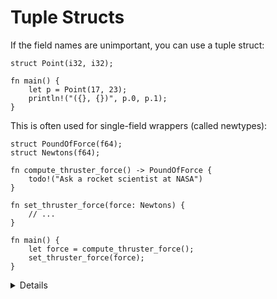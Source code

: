 # Tuple Structs

If the field names are unimportant, you can use a tuple struct:

```rust,editable
struct Point(i32, i32);

fn main() {
    let p = Point(17, 23);
    println!("({}, {})", p.0, p.1);
}
```

This is often used for single-field wrappers (called newtypes):

```rust,editable,compile_fail
struct PoundOfForce(f64);
struct Newtons(f64);

fn compute_thruster_force() -> PoundOfForce {
    todo!("Ask a rocket scientist at NASA")
}

fn set_thruster_force(force: Newtons) {
    // ...
}

fn main() {
    let force = compute_thruster_force();
    set_thruster_force(force);
}

```

<details>

* Newtypes are a great way to encode additional information about the value in a primitive type, for example:
  * The number is measured in some units: `Newtons` in the example above.
  * The value passed some validation when it was created, so you no longer have to validate it again at every use: 'PhoneNumber(String)` or `OddNumber(u32)`.
* Demonstrate how to add a `f64` value to a `Newtons` type by accessing the single field in the newtype.
  *  Rust generally doesn’t like inexplicit things, like automatic unwrapping or for instance using booleans as integers.
  *  Operator overloading is discussed on Day 3 (generics).

</details>

